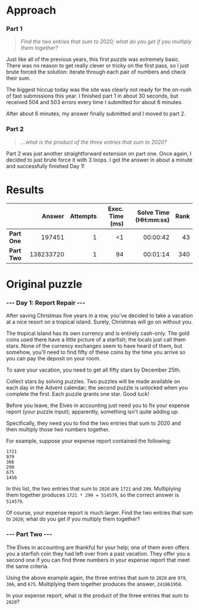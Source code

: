 # Approach
### Part 1
> _Find the two entries that sum to 2020; what do you get if you multiply them together?_

Just like all of the previous years, this first puzzle was extremely basic.
There was no reason to get really clever or tricky on the first pass,
so I just brute forced the solution:
iterate through each pair of numbers and check their sum.

The biggest hiccup today was the site was clearly not ready for the on-rush of fast
submissions this year. I finished part 1 in about 30 seconds, but received 504 and 503
errors every time I submitted for about 6 minutes.

After about 6 minutes, my answer finally submitted and I moved to part 2.

### Part 2
> _...what is the product of the three entries that sum to 2020?_

Part 2 was just another straightforward extension on part one.
Once again, I decided to just brute force it with 3 loops.
I got the answer in about a minute and successfully finished Day 1!

# Results

|    | Answer     | Attempts  | Exec. Time (ms) | Solve Time (HH:mm:ss) | Rank |
| ------ |-----------:| ---------:| -------------------:| ----:| ----:|
| **Part One**  | 197451     | 1  | <1  | 00:00:42  | 43   |
| **Part Two**  | 138233720  | 1  | 94  | 00:01:14  | 340  |

# Original puzzle
### --- Day 1: Report Repair ---

After saving Christmas five years in a row, you've decided to take a vacation at a nice resort on a tropical island.
Surely, Christmas will go on without you.

The tropical island has its own currency and is entirely cash-only. The gold coins used there have a little
picture of a starfish; the locals just call them stars. None of the currency exchanges seem to have heard of them, but somehow, you'll need to find fifty of these coins by the time you arrive so you can pay the deposit on your room.

To save your vacation, you need to get all fifty stars by December 25th.

Collect stars by solving puzzles. Two puzzles will be made available on each day in the Advent calendar;
the second puzzle is unlocked when you complete the first. Each puzzle grants one star. Good luck!

Before you leave, the Elves in accounting just need you to fix your expense report (your puzzle input);
apparently, something isn't quite adding up.

Specifically, they need you to find the two entries that sum to 2020 and then multiply those two numbers together.

For example, suppose your expense report contained the following:
```
1721
979
366
299
675
1456
```
In this list, the two entries that sum to `2020` are `1721` and `299`. Multiplying them together produces
`1721 * 299 = 514579`, so the correct answer is `514579`.

Of course, your expense report is much larger. Find the two entries that sum to `2020`; what do you get if you
multiply them together?

### --- Part Two ---
The Elves in accounting are thankful for your help; one of them even offers you a starfish coin they had left
over from a past vacation. They offer you a second one if you can find three numbers in your expense report
that meet the same criteria.

Using the above example again, the three entries that sum to `2020` are `979`, `366`, and `675`.
Multiplying them together produces the answer, `241861950`.

In your expense report, what is the product of the three entries that sum to `2020`?
